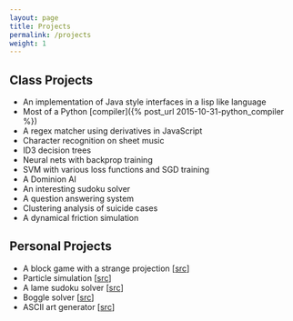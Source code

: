 ```yaml
---
layout: page
title: Projects
permalink: /projects
weight: 1
---
```


Class Projects
--------------

- An implementation of Java style interfaces in a lisp like language
- Most of a Python [compiler]({% post_url 2015-10-31-python_compiler %})
- A regex matcher using derivatives in JavaScript
- Character recognition on sheet music
- ID3 decision trees
- Neural nets with backprop training
- SVM with various loss functions and SGD training
- A Dominion AI
- An interesting sudoku solver
- A question answering system
- Clustering analysis of suicide cases
- A dynamical friction simulation

Personal Projects
-----------------

- A block game with a strange projection [[src](https://bitbucket.org/tobinyehle/fieldgame)]
- Particle simulation [[src](https://bitbucket.org/tobinyehle/particles)]
- A lame sudoku solver [[src](https://bitbucket.org/tobinyehle/sudoku-solver)]
- Boggle solver [[src](https://bitbucket.org/tobinyehle/bogglesolver)]
- ASCII art generator [[src](https://bitbucket.org/tobinyehle/ascii-converter)]